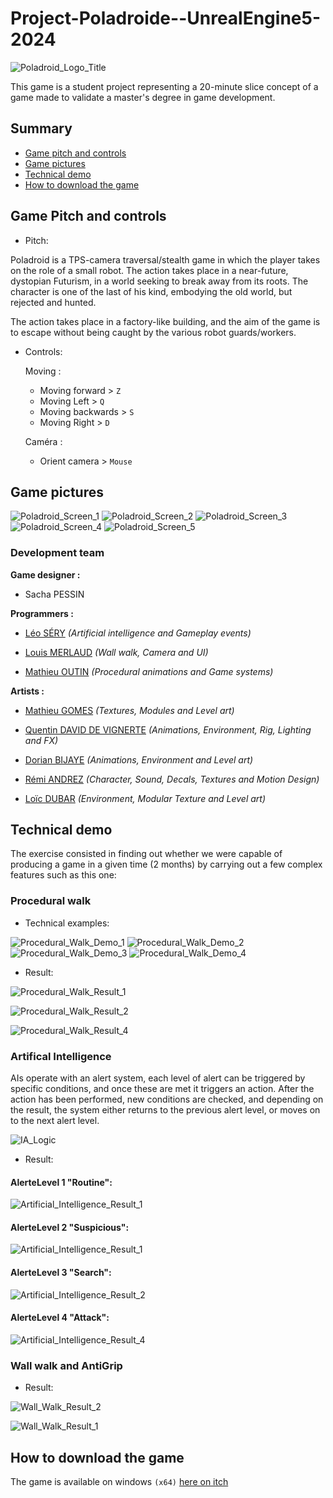 # Project-Poladroide--UnrealEngine5-2024

![Poladroid_Logo_Title](https://raw.githubusercontent.com/LeoSery/Project-Poladroide--UnrealEngine5-2024/main/ReadmeContent/GameLogo/Title_Logo_Poladroid.png)

This game is a student project representing a 20-minute slice concept of a game made to validate a master's degree in game development.

## Summary

- [Game pitch and controls](#game-gitch-and-controls)
- [Game pictures](#game-pictures)
- [Technical demo](#technical-demo) 
- [How to download the game](#how-to-download-the-game)

## Game Pitch and controls

- Pitch:

Poladroid is a TPS-camera traversal/stealth game in which the player takes on the role of a small robot. The action takes place in a near-future, dystopian Futurism, in a world seeking to break away from its roots. The character is one of the last of his kind, embodying the old world, but rejected and hunted.

The action takes place in a factory-like building, and the aim of the game is to escape without being caught by the various robot guards/workers.

- Controls:

    Moving :
    - Moving forward > `Z`
    - Moving Left > `Q`
    - Moving backwards > `S`
    - Moving Right > `D`

    Caméra :
    - Orient camera > `Mouse`



## Game pictures

![Poladroid_Screen_1](https://raw.githubusercontent.com/LeoSery/Project-Poladroide--UnrealEngine5-2024/main/ReadmeContent/GameScreenshots/Poladroid_Screen_1.png)
![Poladroid_Screen_2](https://raw.githubusercontent.com/LeoSery/Project-Poladroide--UnrealEngine5-2024/main/ReadmeContent/GameScreenshots/Poladroid_Screen_2.png)
![Poladroid_Screen_3](https://raw.githubusercontent.com/LeoSery/Project-Poladroide--UnrealEngine5-2024/main/ReadmeContent/GameScreenshots/Poladroid_Screen_3.png)
![Poladroid_Screen_4](https://raw.githubusercontent.com/LeoSery/Project-Poladroide--UnrealEngine5-2024/main/ReadmeContent/GameScreenshots/Poladroid_Screen_4.png)
![Poladroid_Screen_5](https://raw.githubusercontent.com/LeoSery/Project-Poladroide--UnrealEngine5-2024/main/ReadmeContent/GameScreenshots/Poladroid_Screen_5.png)

### Development team

**Game designer :**

- Sacha PESSIN

**Programmers :**

- [Léo SÉRY](https://github.com/LeoSery) *(Artificial intelligence and Gameplay events)*

- [Louis MERLAUD](https://github.com/cajou42) *(Wall walk, Camera and UI)*

- [Mathieu OUTIN](https://github.com/HideNknow) *(Procedural animations and Game systems)*

**Artists :**

- [Mathieu GOMES](https://mathieu_gomes.artstation.com/) *(Textures, Modules and Level art)*

- [Quentin DAVID DE VIGNERTE](https://quentin_david_de_vignerte.artstation.com/) *(Animations, Environment, Rig, Lighting and FX)*

- [Dorian BIJAYE](https://satomi_buntaro.artstation.com/) *(Animations, Environment and Level art)*

- [Rémi ANDREZ](https://andrezremi.github.io/remiandrez/) *(Character, Sound, Decals, Textures and Motion Design)*

- [Loïc DUBAR](https://www.artstation.com/loicdub) *(Environment, Modular Texture and Level art)*

## Technical demo

The exercise consisted in finding out whether we were capable of producing a game in a given time (2 months) by carrying out a few complex features such as this one: 

### Procedural walk 

- Technical examples:

![Procedural_Walk_Demo_1](https://raw.githubusercontent.com/LeoSery/Project-Poladroide--UnrealEngine5-2024/main/ReadmeContent/TechnicalDemonstrations/Procedural_Walk/Procedural_Walk_Demo_1.png)
![Procedural_Walk_Demo_2](https://raw.githubusercontent.com/LeoSery/Project-Poladroide--UnrealEngine5-2024/main/ReadmeContent/TechnicalDemonstrations/Procedural_Walk/Procedural_Walk_Demo_2.png)
![Procedural_Walk_Demo_3](https://s10.gifyu.com/images/SfRzY.gifs)
![Procedural_Walk_Demo_4](https://s10.gifyu.com/images/Sf67Z.gif)

- Result:

![Procedural_Walk_Result_1](https://s10.gifyu.com/images/Sf6IV.gif)

![Procedural_Walk_Result_2](https://s12.gifyu.com/images/Sf6dx.gif)

![Procedural_Walk_Result_4](https://s10.gifyu.com/images/Sf6dd.gif)

### Artifical Intelligence

AIs operate with an alert system, each level of alert can be triggered by specific conditions, and once these are met it triggers an action. After the action has been performed, new conditions are checked, and depending on the result, the system either returns to the previous alert level, or moves on to the next alert level.

![IA_Logic](https://hackmd.io/_uploads/ry-2S7a7C.png)

- Result:

#### AlerteLevel 1 "Routine": 
![Artificial_Intelligence_Result_1](https://s10.gifyu.com/images/Sf6iC.gif)

#### AlerteLevel 2 "Suspicious":
![Artificial_Intelligence_Result_1](https://s12.gifyu.com/images/Sf8eJ.gif)

#### AlerteLevel 3 "Search":
![Artificial_Intelligence_Result_2](https://s12.gifyu.com/images/SfR2z.gif)

#### AlerteLevel 4 "Attack":
![Artificial_Intelligence_Result_4](https://s12.gifyu.com/images/SfR2K.gif)


### Wall walk and AntiGrip

- Result:

![Wall_Walk_Result_2](https://s12.gifyu.com/images/SfRzg.gif)

![Wall_Walk_Result_1](https://s10.gifyu.com/images/SfRzn.gif)

## How to download the game

The game is available on windows `(x64)` [here on itch](https://leosery.itch.io/poladroid) 
